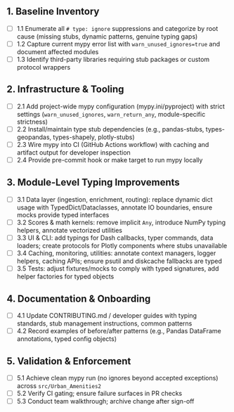 ## 1. Baseline Inventory
- [ ] 1.1 Enumerate all `# type: ignore` suppressions and categorize by root cause (missing stubs, dynamic patterns, genuine typing gaps)
- [ ] 1.2 Capture current mypy error list with `warn_unused_ignores=true` and document affected modules
- [ ] 1.3 Identify third-party libraries requiring stub packages or custom protocol wrappers

## 2. Infrastructure & Tooling
- [ ] 2.1 Add project-wide mypy configuration (mypy.ini/pyproject) with strict settings (`warn_unused_ignores`, `warn_return_any`, module-specific strictness)
- [ ] 2.2 Install/maintain type stub dependencies (e.g., pandas-stubs, types-geopandas, types-shapely, plotly-stubs)
- [ ] 2.3 Wire mypy into CI (GitHub Actions workflow) with caching and artifact output for developer inspection
- [ ] 2.4 Provide pre-commit hook or make target to run mypy locally

## 3. Module-Level Typing Improvements
- [ ] 3.1 Data layer (ingestion, enrichment, routing): replace dynamic dict usage with TypedDict/Dataclasses, annotate IO boundaries, ensure mocks provide typed interfaces
- [ ] 3.2 Scores & math kernels: remove implicit `Any`, introduce NumPy typing helpers, annotate vectorized utilities
- [ ] 3.3 UI & CLI: add typings for Dash callbacks, typer commands, data loaders; create protocols for Plotly components where stubs unavailable
- [ ] 3.4 Caching, monitoring, utilities: annotate context managers, logger helpers, caching APIs; ensure psutil and diskcache fallbacks are typed
- [ ] 3.5 Tests: adjust fixtures/mocks to comply with typed signatures, add helper factories for typed objects

## 4. Documentation & Onboarding
- [ ] 4.1 Update CONTRIBUTING.md / developer guides with typing standards, stub management instructions, common patterns
- [ ] 4.2 Record examples of before/after patterns (e.g., Pandas DataFrame annotations, typed config objects)

## 5. Validation & Enforcement
- [ ] 5.1 Achieve clean mypy run (no ignores beyond accepted exceptions) across `src/Urban_Amenities2`
- [ ] 5.2 Verify CI gating; ensure failure surfaces in PR checks
- [ ] 5.3 Conduct team walkthrough; archive change after sign-off
